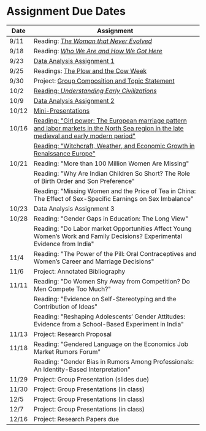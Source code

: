 # Assignment Due Dates

| Date | Assignment |
| ------- | -------------- |
| 9/11 | Reading:  [_The Woman that Never Evolved_](https://www.gradescope.com/courses/439200/assignments/2233713/) |
| 9/18 | Reading:  [_Who We Are and How We Got Here_](https://www.gradescope.com/courses/439200/assignments/2254927/) |
| 9/23 | [Data Analysis Assignment 1](data1.html) |
| 9/25 | Readings:  [The Plow and the Cow Week](https://www.gradescope.com/courses/439200/assignments/2275112/) |
| 9/30 | Project:  [Group Composition and Topic Statement](https://www.gradescope.com/courses/439200/assignments/2292078/) |
| 10/2 | [Reading:  _Understanding Early Civilizations_](https://www.gradescope.com/courses/439200/assignments/2295453/) |
| 10/9 | [Data Analysis Assignment 2](data2.html) |
| 10/12 | [Mini-Presentations](https://www.gradescope.com/courses/439200/assignments/2341459/) |
| 10/16 | [Reading:  "Girl power: The European marriage pattern and labor markets in the North Sea region in the late medieval and early modern period"](https://www.gradescope.com/courses/439200/assignments/2341367/) |
|     | [Reading:   "Witchcraft, Weather, and Economic Growth in Renaissance Europe"](https://www.gradescope.com/courses/439200/assignments/2341367/) |
| 10/21 | Reading:  "More than 100 Million Women Are Missing" |
|       | Reading:  "Why Are Indian Children So Short? The Role of Birth Order and Son Preference" |
|       | Reading:  "Missing Women and the Price of Tea in China: The Effect of Sex-Specific Earnings on Sex Imbalance" |
| 10/23 | Data Analysis Assignment 3 |
| 10/28 | Reading:  "Gender Gaps in Education: The Long View" |
|       | Reading:  "Do Labor market Opportunities Affect Young Women’s Work and Family Decisions? Experimental Evidence from India" |
| 11/4 | Reading:  "The Power of the Pill: Oral Contraceptives and Women’s Career and Marriage Decisions" |
| 11/6 | Project:  Annotated Bibliography |
| 11/11 | Reading: "Do Women Shy Away from Competition? Do Men Compete Too Much?" |
|       | Reading: "Evidence on Self-Stereotyping and the Contribution of Ideas" |
|       | Reading: "Reshaping Adolescents’ Gender Attitudes: Evidence from a School-Based Experiment in India" |
| 11/13 | Project:  Research Proposal |
| 11/18 | Reading:  "Gendered Language on the Economics Job Market Rumors Forum" |
|       | Reading:  "Gender Bias in Rumors Among Professionals: An Identity-Based Interpretation" |
| 11/29 | Project:  Group Presentation (slides due) |
| 11/30 | Project:  Group Presentations (in class) |
| 12/5 | Project:  Group Presentations (in class) |
| 12/7 | Project:  Group Presentations (in class) |
| 12/16 | Project:  Research Papers due |

